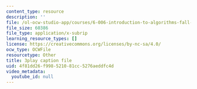 ```yaml
---
content_type: resource
description: ''
file: /ol-ocw-studio-app/courses/6-006-introduction-to-algorithms-fall-2011/4f81dd26f998521081cc5276aeddfc4d_B7hVxCmfPtM.vtt
file_size: 60386
file_type: application/x-subrip
learning_resource_types: []
license: https://creativecommons.org/licenses/by-nc-sa/4.0/
ocw_type: OCWFile
resourcetype: Other
title: 3play caption file
uid: 4f81dd26-f998-5210-81cc-5276aeddfc4d
video_metadata:
  youtube_id: null
---
```

